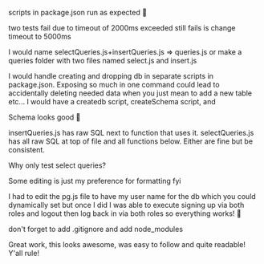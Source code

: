 scripts in package.json run as expected 🤘

two tests fail due to timeout of 2000ms exceeded
still fails is change timeout to 5000ms

I would name selectQueries.js+insertQueries.js => queries.js or make a queries folder with two files named select.js and insert.js

I would handle creating and dropping db in separate scripts in
package.json. Exposing so much in one command could lead to accidentally
deleting needed data when you just mean to add a new table etc...
I would have a createdb script, createSchema script, and

Schema looks good 🖖

insertQueries.js has raw SQL next to function that uses it. selectQueries.js has all raw SQL at top of file and all functions below. Either are fine but be consistent.


Why only test select queries?

Some editing is just my preference for formatting fyi

I had to edit the pg.js file to have my user name for the db which you could dynamically set but once I did I was able to execute signing up via both roles and logout then log back in via both roles so everything works! 🍕

don't forget to add .gitignore and add node_modules

Great work, this looks awesome, was easy to follow and quite readable! Y'all rule!
